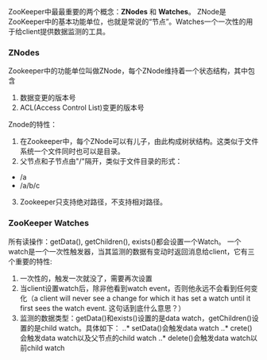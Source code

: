 ZooKeeper中最最重要的两个概念：**ZNodes** 和 **Watches**。
ZNode是ZooKeeper中的基本功能单位，也就是常说的“节点”。Watches一个一次性的用于给client提供数据监测的工具。

### ZNodes
Zookeeper中的功能单位叫做ZNode，每个ZNode维持着一个状态结构，其中包含
1. 数据变更的版本号
2. ACL(Access Control List)变更的版本号

Znode的特性：
1. 在Zookeeper中，每个ZNode可以有儿子，由此构成树状结构。这类似于文件系统一个文件同时也可以是目录。
2. 父节点和子节点由"/"隔开，类似于文件目录的形式：
- /a
- /a/b/c
3. Zookeeper只支持绝对路径，不支持相对路径。

### ZooKeeper Watches
所有读操作：getData(), getChildren(), exists()都会设置一个Watch。
一个watch是一个一次性触发器，当其监测的数据有变动时返回消息给client，它有三个重要的特性:
1. 一次性的，触发一次就没了，需要再次设置
2. 当client设置watch后，除非他看到watch event，否则他永远不会看到任何变化（a client will never see a change for which it has set a watch until it first sees the watch event. 这句话到底什么意思？）
3. 监测的数据类型：getData()和exists()设置的是data watch，getChildren()设置的是child watch。具体如下：
..* setData()会触发data watch
..* crete()会触发data watch以及父节点的child watch
..* delete()会触发data watch以前child watch
